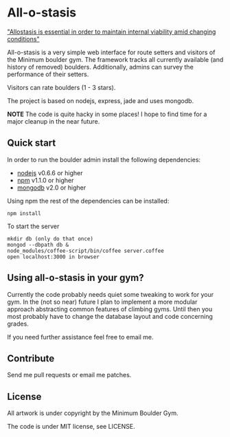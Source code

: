 # All-o-stasis

["Allostasis is essential in order to maintain internal viability amid
changing conditions"](http://en.wikipedia.org/wiki/Allostasis)

All-o-stasis is a very simple web interface for route setters and visitors of the
Minimum boulder gym. The framework tracks all currently available (and history
of removed) boulders. Additionally, admins can survey the performance of their
setters.

Visitors can rate boulders (1 - 3 stars).

The project is based on nodejs, express, jade and uses mongodb.

**NOTE** The code is quite hacky in some places! I hope to find time for a
major cleanup in the near future.


## Quick start ##

In order to run the boulder admin install the following dependencies:

* [nodejs](http://nodejs.org/) v0.6.6 or higher
* [npm](http://npmjs.org/) v1.1.0 or higher
* [mongodb](http://www.mongodb.org/) v2.0 or higher

Using npm the rest of the dependencies can be installed:

    npm install

To start the server

    mkdir db (only do that once)
    mongod --dbpath db &
    node_modules/coffee-script/bin/coffee server.coffee
    open localhost:3000 in browser



## Using all-o-stasis in your gym?

Currently the code probably needs quiet some tweaking to work for your gym. In
the (not so near) future I plan to implement a more modular approach abstracting
common features of climbing gyms. Until then you most probably have to change
the database layout and code concerning grades.

If you need further assistance feel free to email me.


## Contribute ##

Send me pull requests or email me patches.


## License ##

All artwork is under copyright by the Minimum Boulder Gym.

The code is under MIT license, see LICENSE.
